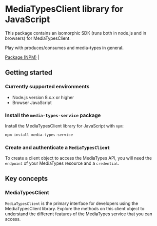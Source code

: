 # MediaTypesClient library for JavaScript

This package contains an isomorphic SDK (runs both in node.js and in browsers) for MediaTypesClient.

Play with produces/consumes and media-types in general.

[Package (NPM)](https://www.npmjs.com/package/media-types-service) |

## Getting started

### Currently supported environments

- Node.js version 8.x.x or higher
- Browser JavaScript


### Install the `media-types-service` package

Install the MediaTypesClient library for JavaScript with `npm`:

```bash
npm install media-types-service
```

### Create and authenticate a `MediaTypesClient`

To create a client object to access the MediaTypes API, you will need the `endpoint` of your MediaTypes resource and a `credential`.
## Key concepts

### MediaTypesClient

`MediaTypesClient` is the primary interface for developers using the MediaTypesClient library. Explore the methods on this client object to understand the different features of the MediaTypes service that you can access.

